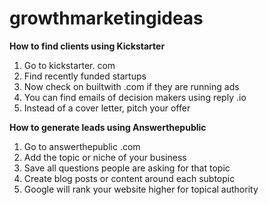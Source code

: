 # growthmarketingideas

**How to find clients using Kickstarter**
1. Go to kickstarter. com
2. Find recently funded startups 
3. Now check on builtwith .com if they are running ads
4. You can find emails of decision makers using reply .io
5. Instead of a cover letter, pitch your offer

**How to generate leads using Answerthepublic**

1. Go to answerthepublic .com
2. Add the topic or niche of your business
3. Save all questions people are asking for that topic
4. Create blog posts or content around each subtopic
5. Google will rank your website higher for topical authority
